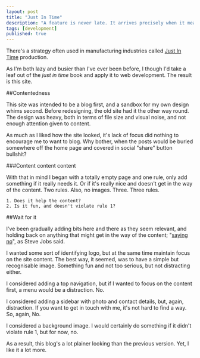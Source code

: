```yaml
---
layout: post
title: "Just In Time"
description: "A feature is never late. It arrives precisely when it means to."
tags: [development]
published: true
---
```

There's a strategy often used in manufacturing industries called [Just In Time][1] production. 

As I'm both lazy and busier than I've ever been before, I though I'd take a leaf out of the *just in time* book and apply it to web development. The result is this site.

##Contentedness

This site was intended to be a blog first, and a sandbox for my own design whims second. Before redesigning, the old site had it the other way round. The design was heavy, both in terms of file size and visual noise, and not enough attention given to content. 

As much as I liked how the site looked, it's lack of focus did nothing to encourage me to want to blog. Why bother, when the posts would be buried somewhere off the home page and covered in social "share" button bullshit?

###Content content content

With that in mind I began with a totally empty page and one rule, only add something if it really needs it. Or if it's really nice and doesn't get in the way of the content. Two rules. Also, no images. Three. Three rules.

    1. Does it help the content?
    2. Is it fun, and doesn't violate rule 1?

##Wait for it

I've been gradually adding bits here and there as they seem relevant, and holding back on anything that might get in the way of the content; "[saying no][2]", as Steve Jobs said.

I wanted some sort of identifying logo, but at the same time maintain focus on the site content. The best way, it seemed, was to have a simple but recognisable image. Something fun and not too serious, but not distracting either.

I considered adding a top navigation, but if I wanted to focus on the content first, a menu would be a distraction. No.

I considered adding a sidebar with photo and contact details, but, again, distraction. If you want to get in touch with me, it's not hard to find a way. So, again, No.

I considered a background image. I would certainly do something if it didn't violate rule 1, but for now, no.

As a result, this blog's a lot plainer looking than the previous version. Yet, I like it a lot more. 

 [1]: http://en.wikipedia.org/wiki/Just_in_time_\(business\)
 [2]: http://www.google.ie/url?sa=t&rct=j&q=&esrc=s&source=web&cd=4&ved=0CG0QtwIwAw&url=http%3A%2F%2Fwww.youtube.com%2Fwatch%3Fv%3DH8eP99neOVs&ei=FIwXUI65OMfMhAfchIGQAQ&usg=AFQjCNGhKm1jZCf4SYoiudOExMnIMMQNvA